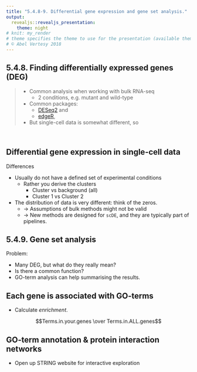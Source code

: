 ```yaml
---
title: "5.4.8-9. Differential gene expression and gene set analysis."
output: 
  revealjs::revealjs_presentation:
    theme: night
# knit: my_render
# theme specifies the theme to use for the presentation (available themes are "default", "simple", "sky", "beige", "serif", "solarized", "blood", "moon", "night", "black", "league" or "white").
# © Abel Vertesy 2018
---
```





## 5.4.8. Finding differentially expressed genes (DEG)

>- Common analysis when working with bulk RNA-seq
>   - 2 conditions, e.g. mutant and wild-type
> -  Common packages:
>     - [DESeq2](https://bioconductor.org/packages/DESeq2) and
>     - [edgeR](https://bioconductor.org/packages/release/bioc/html/edgeR.html),
> -  But single-cell data is somewhat different, so

​    

## Differential gene expression in single-cell data

Differences

- Usually do not have a defined
  set of experimental conditions
  - Rather you derive the clusters
    - Cluster vs background (all)
    - Cluster 1 vs Cluster 2
- The distribution of data is very different: think of the zeros.
  - →  Assumptions of bulk methods might not be valid
  -  → New methods are designed for `scDE`, and they are typically part of pipelines.


## 5.4.9. Gene set analysis

Problem:

- Many DEG, but what do they really mean?
- Is there a common function?
- GO-term analysis can help summarising the results.



## Each gene is associated with GO-terms

- Calculate *enrichment*.

$$Terms.in.your.genes \over Terms.in.ALL.genes$$



## GO-term annotation & protein interaction networks

- Open up STRING website for interactive exploration



